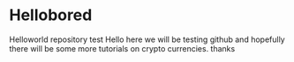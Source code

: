 # Hellobored
Helloworld repository test
Hello here we will be testing github and hopefully there will be some more tutorials on crypto currencies. 
thanks
